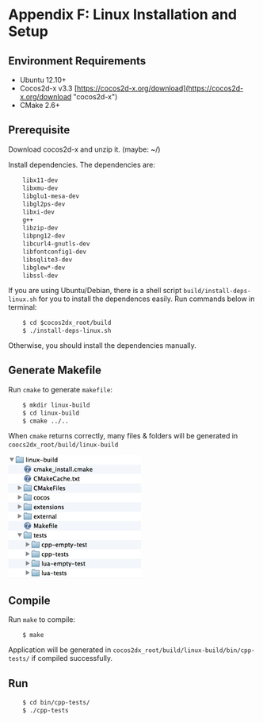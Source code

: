 # Appendix F: Linux Installation and Setup

## Environment Requirements
* Ubuntu 12.10+
* Cocos2d-x v3.3 [https://cocos2d-x.org/download](https://cocos2d-x.org/download "cocos2d-x")
* CMake 2.6+

## Prerequisite
Download cocos2d-x and unzip it. (maybe: ~/)

Install dependencies. The dependencies are:

		libx11-dev
		libxmu-dev
		libglu1-mesa-dev
		libgl2ps-dev
		libxi-dev
		g++
		libzip-dev
		libpng12-dev
		libcurl4-gnutls-dev
		libfontconfig1-dev
		libsqlite3-dev
		libglew*-dev
		libssl-dev

If you are using Ubuntu/Debian, there is a shell script `build/install-deps-linux.sh`
for you to install the dependences easily. Run commands below in terminal:  

    	$ cd $cocos2dx_root/build
    	$ ./install-deps-linux.sh

Otherwise, you should install the dependencies manually.

## Generate Makefile

Run `cmake` to generate `makefile`:

    	$ mkdir linux-build
    	$ cd linux-build
    	$ cmake ../..

When `cmake` returns correctly, many files & folders will be generated in  
`coocs2dx_root/build/linux-build`

![](F-web/1.png "")

## Compile

Run `make` to compile:

    	$ make

Application will be generated in `cocos2dx_root/build/linux-build/bin/cpp-tests/`
if compiled successfully.

## Run

		$ cd bin/cpp-tests/
		$ ./cpp-tests
